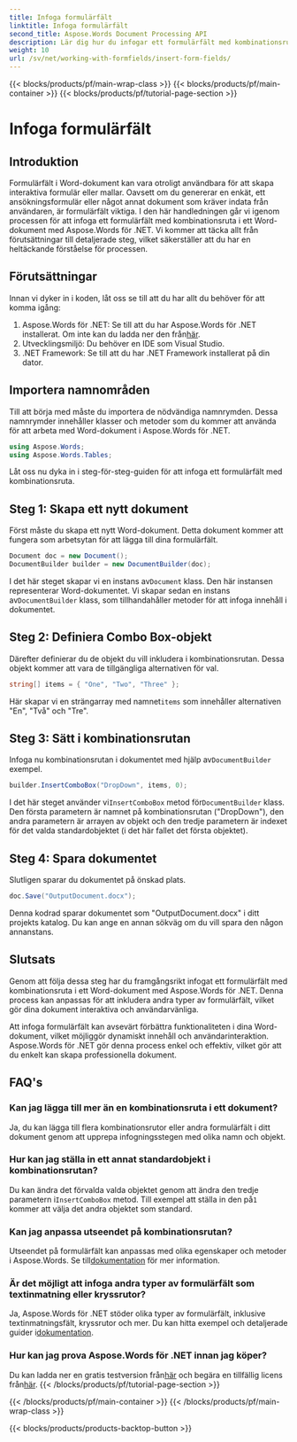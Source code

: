 ```yaml
---
title: Infoga formulärfält
linktitle: Infoga formulärfält
second_title: Aspose.Words Document Processing API
description: Lär dig hur du infogar ett formulärfält med kombinationsruta i ett Word-dokument med Aspose.Words för .NET med vår detaljerade steg-för-steg-guide.
weight: 10
url: /sv/net/working-with-formfields/insert-form-fields/
---
```


{{< blocks/products/pf/main-wrap-class >}}
{{< blocks/products/pf/main-container >}}
{{< blocks/products/pf/tutorial-page-section >}}

# Infoga formulärfält

## Introduktion

Formulärfält i Word-dokument kan vara otroligt användbara för att skapa interaktiva formulär eller mallar. Oavsett om du genererar en enkät, ett ansökningsformulär eller något annat dokument som kräver indata från användaren, är formulärfält viktiga. I den här handledningen går vi igenom processen för att infoga ett formulärfält med kombinationsruta i ett Word-dokument med Aspose.Words för .NET. Vi kommer att täcka allt från förutsättningar till detaljerade steg, vilket säkerställer att du har en heltäckande förståelse för processen.

## Förutsättningar

Innan vi dyker in i koden, låt oss se till att du har allt du behöver för att komma igång:

1.  Aspose.Words för .NET: Se till att du har Aspose.Words för .NET installerat. Om inte kan du ladda ner den från[här](https://releases.aspose.com/words/net/).
2. Utvecklingsmiljö: Du behöver en IDE som Visual Studio.
3. .NET Framework: Se till att du har .NET Framework installerat på din dator.

## Importera namnområden

Till att börja med måste du importera de nödvändiga namnrymden. Dessa namnrymder innehåller klasser och metoder som du kommer att använda för att arbeta med Word-dokument i Aspose.Words för .NET.

```csharp
using Aspose.Words;
using Aspose.Words.Tables;
```

Låt oss nu dyka in i steg-för-steg-guiden för att infoga ett formulärfält med kombinationsruta.

## Steg 1: Skapa ett nytt dokument

Först måste du skapa ett nytt Word-dokument. Detta dokument kommer att fungera som arbetsytan för att lägga till dina formulärfält.


```csharp
Document doc = new Document();
DocumentBuilder builder = new DocumentBuilder(doc);
```

 I det här steget skapar vi en instans av`Document` klass. Den här instansen representerar Word-dokumentet. Vi skapar sedan en instans av`DocumentBuilder` klass, som tillhandahåller metoder för att infoga innehåll i dokumentet.

## Steg 2: Definiera Combo Box-objekt

Därefter definierar du de objekt du vill inkludera i kombinationsrutan. Dessa objekt kommer att vara de tillgängliga alternativen för val.

```csharp
string[] items = { "One", "Two", "Three" };
```

 Här skapar vi en strängarray med namnet`items` som innehåller alternativen "En", "Två" och "Tre".

## Steg 3: Sätt i kombinationsrutan

 Infoga nu kombinationsrutan i dokumentet med hjälp av`DocumentBuilder` exempel.

```csharp
builder.InsertComboBox("DropDown", items, 0);
```

 I det här steget använder vi`InsertComboBox` metod för`DocumentBuilder` klass. Den första parametern är namnet på kombinationsrutan ("DropDown"), den andra parametern är arrayen av objekt och den tredje parametern är indexet för det valda standardobjektet (i det här fallet det första objektet).

## Steg 4: Spara dokumentet

Slutligen sparar du dokumentet på önskad plats.

```csharp
doc.Save("OutputDocument.docx");
```

Denna kodrad sparar dokumentet som "OutputDocument.docx" i ditt projekts katalog. Du kan ange en annan sökväg om du vill spara den någon annanstans.

## Slutsats

Genom att följa dessa steg har du framgångsrikt infogat ett formulärfält med kombinationsruta i ett Word-dokument med Aspose.Words för .NET. Denna process kan anpassas för att inkludera andra typer av formulärfält, vilket gör dina dokument interaktiva och användarvänliga.

Att infoga formulärfält kan avsevärt förbättra funktionaliteten i dina Word-dokument, vilket möjliggör dynamiskt innehåll och användarinteraktion. Aspose.Words för .NET gör denna process enkel och effektiv, vilket gör att du enkelt kan skapa professionella dokument.

## FAQ's

### Kan jag lägga till mer än en kombinationsruta i ett dokument?

Ja, du kan lägga till flera kombinationsrutor eller andra formulärfält i ditt dokument genom att upprepa infogningsstegen med olika namn och objekt.

### Hur kan jag ställa in ett annat standardobjekt i kombinationsrutan?

Du kan ändra det förvalda valda objektet genom att ändra den tredje parametern i`InsertComboBox` metod. Till exempel att ställa in den på`1` kommer att välja det andra objektet som standard.

### Kan jag anpassa utseendet på kombinationsrutan?

 Utseendet på formulärfält kan anpassas med olika egenskaper och metoder i Aspose.Words. Se till[dokumentation](https://reference.aspose.com/words/net/) för mer information.

### Är det möjligt att infoga andra typer av formulärfält som textinmatning eller kryssrutor?

 Ja, Aspose.Words för .NET stöder olika typer av formulärfält, inklusive textinmatningsfält, kryssrutor och mer. Du kan hitta exempel och detaljerade guider i[dokumentation](https://reference.aspose.com/words/net/).

### Hur kan jag prova Aspose.Words för .NET innan jag köper?

 Du kan ladda ner en gratis testversion från[här](https://releases.aspose.com/) och begära en tillfällig licens från[här](https://purchase.aspose.com/temporary-license/).
{{< /blocks/products/pf/tutorial-page-section >}}

{{< /blocks/products/pf/main-container >}}
{{< /blocks/products/pf/main-wrap-class >}}

{{< blocks/products/products-backtop-button >}}
